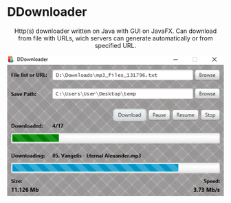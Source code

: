 # DDownloader
<p align="center">
Http(s) downloader written on Java with GUI on JavaFX.
Can download from file with URLs, wich servers can generate automatically or from specified URL.

![Ddownloader](/Screenshot.png?raw=true "http(s) downloader")
</p>